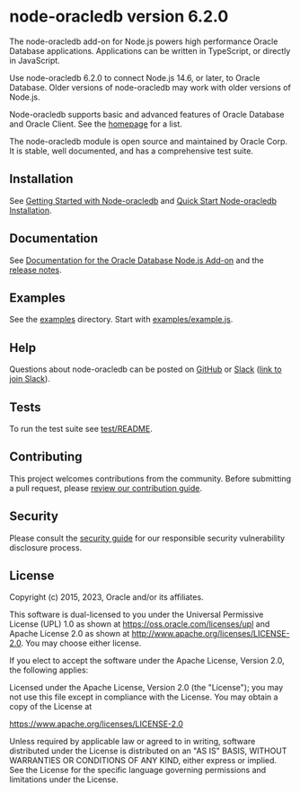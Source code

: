 # node-oracledb version 6.2.0

The node-oracledb add-on for Node.js powers high performance Oracle Database
applications.  Applications can be written in TypeScript, or directly in
JavaScript.

Use node-oracledb 6.2.0 to connect Node.js 14.6, or later, to Oracle
Database.  Older versions of node-oracledb may work with older versions of
Node.js.

Node-oracledb supports basic and advanced features of Oracle Database
and Oracle Client.  See the [homepage][4] for a list.

The node-oracledb module is open source and maintained by Oracle Corp.
It is stable, well documented, and has a comprehensive test suite.

## Installation

See [Getting Started with Node-oracledb][1] and [Quick Start Node-oracledb Installation][2].

## Documentation

See [Documentation for the Oracle Database Node.js Add-on][9] and the [release
notes][10].

## Examples

See the [examples][7] directory.  Start with [examples/example.js][8].

## Help

Questions about node-oracledb can be posted on [GitHub][3] or [Slack][5] ([link
to join Slack][6]).

## <a name="testing"></a> Tests

To run the test suite see [test/README][11].

## Contributing

This project welcomes contributions from the community. Before submitting a
pull request, please [review our contribution guide][12].

## Security

Please consult the [security guide][13] for our responsible security
vulnerability disclosure process.

## License

Copyright (c) 2015, 2023, Oracle and/or its affiliates.

This software is dual-licensed to you under the Universal Permissive License
(UPL) 1.0 as shown at https://oss.oracle.com/licenses/upl and Apache License
2.0 as shown at http://www.apache.org/licenses/LICENSE-2.0. You may choose
either license.

If you elect to accept the software under the Apache License, Version 2.0,
the following applies:

Licensed under the Apache License, Version 2.0 (the "License");
you may not use this file except in compliance with the License.
You may obtain a copy of the License at

   https://www.apache.org/licenses/LICENSE-2.0

Unless required by applicable law or agreed to in writing, software
distributed under the License is distributed on an "AS IS" BASIS,
WITHOUT WARRANTIES OR CONDITIONS OF ANY KIND, either express or implied.
See the License for the specific language governing permissions and
limitations under the License.

[1]: https://node-oracledb.readthedocs.io/en/latest/user_guide/introduction.html#getstarted
[2]: https://node-oracledb.readthedocs.io/en/latest/user_guide/installation.html#quickstart
[3]: https://github.com/oracle/node-oracledb/discussions
[4]: https://oracle.github.io/node-oracledb
[5]: https://node-oracledb.slack.com/
[6]: https://join.slack.com/t/node-oracledb/shared_invite/enQtNDU4Mjc2NzM5OTA2LWMzY2ZlZDY5MDdlMGZiMGRkY2IzYjI5OGU4YTEzZWM5YjQ3ODUzMjcxNWQyNzE4MzM5YjNkYjVmNDk5OWU5NDM
[7]: https://github.com/oracle/node-oracledb/blob/main/examples
[8]: https://github.com/oracle/node-oracledb/blob/main/examples/example.js
[9]: https://node-oracledb.readthedocs.io/en/latest/
[10]: https://node-oracledb.readthedocs.io/en/latest/release_notes.html
[11]: https://github.com/oracle/node-oracledb/blob/main/test/README.md
[12]: https://github.com/oracle/node-oracledb/blob/main/CONTRIBUTING.md
[13]: https://github.com/oracle/node-oracledb/blob/main/SECURITY.md
